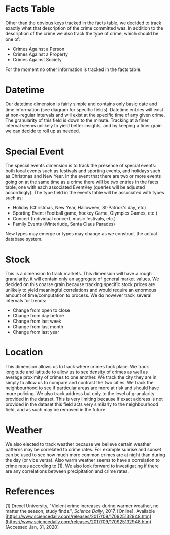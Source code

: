 # Facts Table

Other than the obvious keys tracked in the facts table, we decided to track exactly what that description of the crime committed was.
In addition to the description of the crime we also track the type of crime, which should be one of:
* Crimes Against a Person
* Crimes Against a Property
* Crimes Against Society

For the moment no other information is tracked in the facts table.

# Datetime

Our datetime dimension is fairly simple and contains only basic date and time information (see diagram for specific fields).
Datetime entries will exist at non-regular intervals and will exist at the specific time of any given crime.
The granularity of this field is down to the minute.
Tracking at a finer interval seems unlikely to yield better insights, and by keeping a finer grain we can decide to roll up as needed.

# Special Event

The special events dimension is to track the presence of special events: both local events such as festivals and sporting events, and holidays such as Christmas and New Year.
In the event that there are two or more events going on at the same time as a crime there will be two entries in the facts table, one with each associated EventKey (queries will be adjusted accordingly).
The type field in the events table will be associated with types such as:
* Holiday (Christmas, New Year, Halloween, St-Patrick's day, etc)
* Sporting Event (Football game, hockey Game, Olympics Games, etc.)
* Concert (Individual concert, music festivals, etc.)
* Family Events (Winterlude, Santa Claus Parades)

New types may emerge or types may change as we construct the actual database system.

# Stock

This is a dimension to track markets.
This dimension will have a rough granularity, it will contain only an aggregate of general market values.
We decided on this coarse grain because tracking specific stock prices are unlikely to yield meaningful correlations and would require an enormous amount of time/computation to process.
We do however track several intervals for trends:
* Change from open to close
* Change from day before
* Change from last week
* Change from last month
* Change from last year

# Location

This dimension allows us to track where crimes took place.
We track longitude and latitude to allow us to see density of crimes as well as average proximity of crimes to one another.
We track the city they are in simply to allow us to compare and contrast the two cities.
We track the neighbourhood to see if particular areas are more at risk and should have more policing.
We also track address but only to the level of granularity provided in the dataset.
This is very limiting because if exact address is not provided in the dataset this field acts very similarly to the neighbourhood field, and as such may be removed in the future.

# Weather

We also elected to track weather because we believe certain weather patterns may be correlated to crime rates.
For example sunrise and sunset can be used to see how much more common crimes are at night than during the day (or vice versa).
Also warm weather seems to have a correlation to crime rates according to [1].
We also look forward to investigating if there are any correlations between precipitation and crime rates.


# References

[1] Drexel University, "Violent crime increases during warmer weather, no matter the season, study finds.", *Science Daily*, 2017, [Online]. Available [https://www.sciencedaily.com/releases/2017/09/170925132948.htm](https://www.sciencedaily.com/releases/2017/09/170925132948.htm) [Accessed Jan, 31, 2020]
